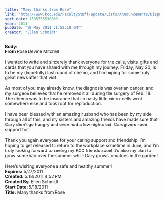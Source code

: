 ```yaml
---
title: "Many thanks from Rose"
link: "http://www.kcc.edu/FacultyStaff/update/Lists/Announcements/DispForm.aspx?ID=315"
sort_date: 1305755538000
year: 2011
pubDate: "18 May 2011 21:52:18 GMT"
creator: "Ellen Schmidt"
---
```


<div><b>Body:</b> <div class=ExternalClassC9CDAA2CE4BC4F8780DDC6390779F7D5><div><strong>From </strong>Rose Devine Mitchell<br><br>I wanted to write and sincerely thank everyone for the calls, visits, gifts and cards that you have shared with me through my journey. Friday, May 20, is to be my (hopefully) last round of chemo, and I’m hoping for some truly great news after that visit. </div>
<div><br>As most of you may already know, the diagnosis was ovarian cancer, and my surgeon believes that he removed it all during the surgery of Feb. 18. The chemo was to be insurance that no nasty little micro-cells went somewhere else and took root for reproduction. </div>
<div><br>I have been blessed with an amazing husband who has been by my side through all of this, and my sisters and amazing friends have made sure that Gary didn’t go hungry and even had a few nights out. Caregivers need support too!</div>
<div><br>Thank you again everyone for your caring support and friendship. I’m hoping to get released to return to the workplace sometime in June, and I’m truly looking forward to seeing my KCC friends soon! It’s also my plan to grow some hair over the summer while Gary grows tomatoes in the garden!</div>
<div><br>Here’s wishing everyone a safe and healthy summer!<br></div></div></div>
<div><b>Expires:</b> 5/27/2011</div>
<div><b>Created:</b> 5/18/2011 4:52 PM</div>
<div><b>Created By:</b> Ellen Schmidt</div>
<div><b>Start Date:</b> 5/18/2011</div>
<div><b>Title:</b> Many thanks from Rose</div>
